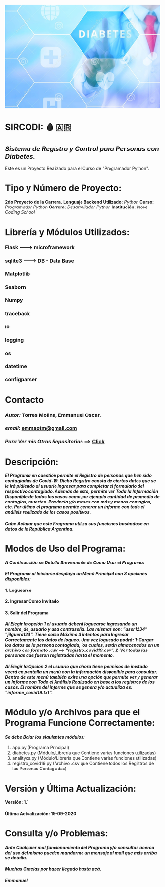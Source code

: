 ![logotipo](static/media/diabetes.jpg)
# **SIRCODI:** :drop_of_blood: :argentina:
 ## *Sistema de Registro y Control para Personas con Diabetes.* 
 
 Este es un Proyecto Realizado para el Curso de "Programador Python".
 
 
# **Tipo y Número de Proyecto:** 
 **2do Proyecto de la Carrera.**
 **Lenguaje Backend Utilizado:** *Python*
 **Curso:** *Programador Python* 
 **Carrera:** *Desarrollador Python*
 **Institución:** *Inove Coding School*
 
 # **Librería y Módulos Utilizados:**
 ### **Flask** ---> microframework
 ### **sqlite3** ---> DB - Data Base
 ### **Matplotlib**
 ### **Seaborn**
 ### **Numpy**
 ### **traceback**
 ### **io**
 ### **logging**
 ### **os**
 ### **datetime**
 ### **configparser**
 
 
 
# **Contacto**
 ### ***Autor:*** Torres Molina, Emmanuel Oscar.
 ### ***email:*** emmaotm@gmail.com
 ### ***Para Ver mis Otros Repositorios*** ==> [Click](https://github.com/eotorresmolina?tab=repositories)


# **Descripción:**
#### *El Programa en cuestión permite el Registro de personas que han sido contagiadas de Covid-19. Dicho Registro consta de ciertos datos que se le irá pidiendo al usuario ingresar para completar el formulario del respectivo contagiado. Además de esto, permite ver Toda la Información Disponible de todos los casos como por ejemplo cantidad de promedio de contagios, muertes. Provincia y/o meses con más y menos contagios, etc. Por último el programa permite generar un informe con todo el análisis realizado de los casos positivos.*
#### *Cabe Aclarar que este Programa utiliza sus funciones basándose en datos de la República Argentina.*
 
 
# **Modos de Uso del Programa:**
 #### *A Continuación se Detalla Brevemente de Como Usar el Programa:*
 #### *El Programa al Iniciarse desplaya un Menú Principal con 3 opciones disponibles:*
 #### 1. Loguearse
 #### 2. Ingresar Como Invitado
 #### 3. Salir del Programa
 #### *Al Elegir la opción 1 el usuario deberá loguearse ingresando un nombre_de_usuario y una contraseña. Las mismas son: "user1234" "jilguero124". Tiene como Máximo 3 intentos para Ingresar Correctamente los datos de logueo. Una vez logueado podrá: 1-Cargar los datos de la persona contagiada, los cuales, serán almacenados en un       archivo con formato .csv ==> "registro_covid19.csv". 2-Ver todas las personas que fueron registradas hasta el momento.*
 #### *Al Elegir la Opción 2 el usuario que ahora tiene permisos de invitado veerá en pantalla un menú con la información disponible para consultar. Dentro de este menú  también exite una opción que permite ver y generar un Informe con Todo el Análisis Realizado en base a los registros de los casos. El nombre del informe que se           genera y/o actualiza es: "informe_covid19.txt".*


# **Módulo y/o Archivos para que el Programa Funcione Correctamente:**
 #### *Se debe Bajar los siguientes módulos:*
 1. app.py (Programa Principal)
 2. diabetes.py (Módulo/Librería que Contiene varias funciones utilizadas)
 3. analitycs.py (Módulo/Librería que Contiene varias funciones utilizadas)
 4. registro_covid19.py (Archivo .csv que Contiene todos los Registros de las Personas Contagiadas)


# **Versión y Última Actualización:**
 #### **Versión:** 1.1
 #### **Última Actualización:** 15-09-2020


# **Consulta y/o Problemas:**
 #### *Ante Cualquier mal funcionamiento del Programa y/o consultas acerca del uso del mismo pueden mandarme un mensaje al mail que más arriba se detalla.*
 #### *Muchas Gracias por haber llegado hasta acá.*
 #### *Emmanuel.*
